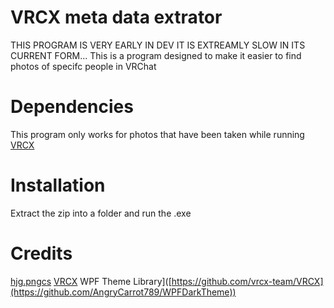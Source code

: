 # VRCX meta data extrator
THIS PROGRAM IS VERY EARLY IN DEV IT IS EXTREAMLY SLOW IN ITS CURRENT FORM...
This is a program designed to make it easier to find photos of specifc people in VRChat
 
# Dependencies
This program only works for photos that have been taken while running [VRCX](https://github.com/vrcx-team/VRCX)

# Installation
Extract the zip into a folder and run the .exe

# Credits
[hjg.pngcs](https://www.nuget.org/packages/hjg.pngcs)
[VRCX](https://github.com/vrcx-team/VRCX)
WPF Theme Library]([https://github.com/vrcx-team/VRCX](https://github.com/AngryCarrot789/WPFDarkTheme))
